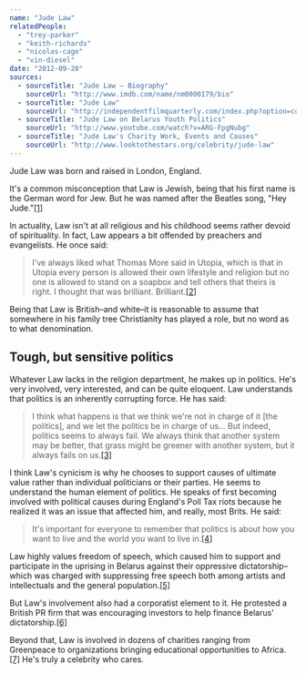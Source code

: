```yaml
---
name: "Jude Law"
relatedPeople:
  - "trey-parker"
  - "keith-richards"
  - "nicolas-cage"
  - "vin-diesel"
date: "2012-09-28"
sources:
  - sourceTitle: "Jude Law – Biography"
    sourceUrl: "http://www.imdb.com/name/nm0000179/bio"
  - sourceTitle: "Jude Law"
    sourceUrl: "http://independentfilmquarterly.com/index.php?option=com_content&task=view&id=627&Itemid=119"
  - sourceTitle: "Jude Law on Belarus Youth Politics"
    sourceUrl: "http://www.youtube.com/watch?v=ARG-FpgNubg"
  - sourceTitle: "Jude Law's Charity Work, Events and Causes"
    sourceUrl: "http://www.looktothestars.org/celebrity/jude-law"
---
```


Jude Law was born and raised in London, England.

It's a common misconception that Law is Jewish, being that his first name is the German word for Jew. But he was named after the Beatles song, "Hey Jude."<a class="source-citation" href="#http://www.imdb.com/name/nm0000179/bio" title="Jude Law – Biography">[1]</a>

In actuality, Law isn't at all religious and his childhood seems rather devoid of spirituality. In fact, Law appears a bit offended by preachers and evangelists. He once said:

>I've always liked what Thomas More said in Utopia, which is that in Utopia every person is allowed their own lifestyle and religion but no one is allowed to stand on a soapbox and tell others that theirs is right. I thought that was brilliant. Brilliant.<a class="source-citation" href="#http://www.imdb.com/name/nm0000179/bio" title="Jude Law – Biography">[2]</a>

Being that Law is British–and white–it is reasonable to assume that somewhere in his family tree Christianity has played a role, but no word as to what denomination.


## Tough, but sensitive politics

Whatever Law lacks in the religion department, he makes up in politics. He's very involved, very interested, and can be quite eloquent. Law understands that politics is an inherently corrupting force. He has said:

>I think what happens is that we think we're not in charge of it [the politics], and we let the politics be in charge of us… But indeed, politics seems to always fail. We always think that another system may be better, that grass might be greener with another system, but it always fails on us.<a class="source-citation" href="#http://independentfilmquarterly.com/index.php?option=com_content&task=view&id=627&Itemid=119" title="Jude Law">[3]</a>

I think Law's cynicism is why he chooses to support causes of ultimate value rather than individual politicians or their parties. He seems to understand the human element of politics. He speaks of first becoming involved with political causes during England's Poll Tax riots because he realized it was an issue that affected him, and really, most Brits. He said:

>It's important for everyone to remember that politics is about how you want to live and the world you want to live in.<a class="source-citation" href="#http://www.youtube.com/watch?v=ARG-FpgNubg" title="Jude Law on Belarus Youth Politics">[4]</a>

Law highly values freedom of speech, which caused him to support and participate in the uprising in Belarus against their oppressive dictatorship–which was charged with suppressing free speech both among artists and intellectuals and the general population.<a class="source-citation" href="#http://www.youtube.com/watch?v=ARG-FpgNubg" title="Jude Law on Belarus Youth Politics">[5]</a>

But Law's involvement also had a corporatist element to it. He protested a British PR firm that was encouraging investors to help finance Belarus' dictatorship.<a class="source-citation" href="#http://www.youtube.com/watch?v=ARG-FpgNubg" title="Jude Law on Belarus Youth Politics">[6]</a>

Beyond that, Law is involved in dozens of charities ranging from Greenpeace to organizations bringing educational opportunities to Africa.<a class="source-citation" href="#http://www.looktothestars.org/celebrity/jude-law" title="Jude Law&apos;s Charity Work, Events and Causes">[7]</a> He's truly a celebrity who cares.